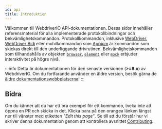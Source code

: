 ```yaml
---
id: api
title: Introduktion
---
```


Välkommen till WebdriverIO API-dokumentationen. Dessa sidor innehåller referensmaterial för alla implementerade protokollbindningar och bekvämlighetskommandon. Protokollkommandon, inklusive [WebDriver](/docs/api/webdriver), [WebDriver Bidi](/docs/api/webdriverBidi) eller mobilkommandon som [Appium](http://appium.io) är kommandon som skickas direkt till den underliggande drivrutinen. Bekvämlighetskommandon som tillhandahålls av objekten [`browser`](/docs/api/browser), [`element`](/docs/api/element) eller [`mock`](/docs/api/mock) erbjuder interaktivitet på högre nivå.

:::info
Detta är dokumentationen för den senaste versionen (__>=8.x__) av WebdriverIO. Om du fortfarande använder en äldre version, besök gärna de [äldre dokumentationswebbplatserna](/versions)!
:::

## Bidra

Om du känner att du har ett bra exempel för ett kommando, tveka inte att öppna en PR och skicka in det. Klicka bara på den orangea länken längst ner till vänster med etiketten _"Edit this page"_. Se till att du förstår hur vi skriver denna dokumentation genom att kontrollera avsnittet [Contributing](https://github.com/webdriverio/webdriverio/blob/main/CONTRIBUTING.md).